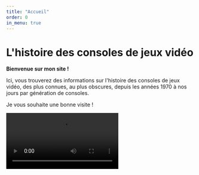 ```yaml
---
title: "Accueil"
order: 0
in_menu: true
---
```

# L'histoire des consoles de jeux vidéo

**Bienvenue sur mon site !**

Ici, vous trouverez des informations sur l'histoire des consoles de jeux vidéo, des plus connues, au plus obscures, depuis les années 1970 à nos jours par génération de consoles.

Je vous souhaite une bonne visite ! 

![Video](images/julien.mp4) 